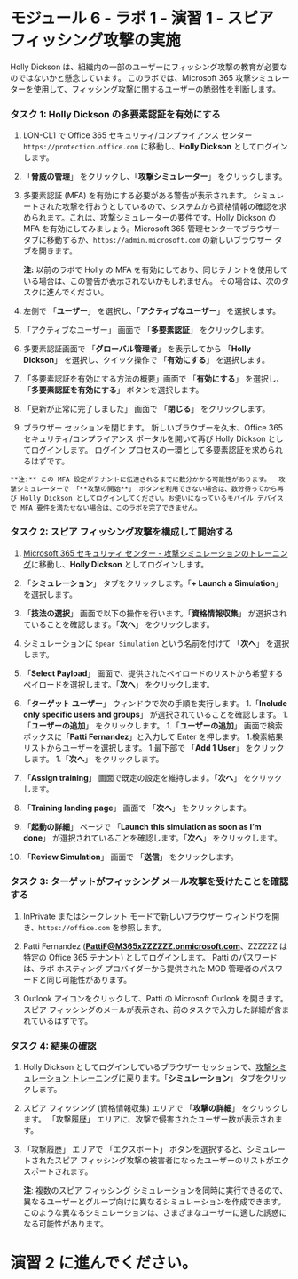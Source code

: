 ﻿# モジュール 6 - ラボ 1 - 演習 1 - スピア フィッシング攻撃の実施


Holly Dickson は、組織内の一部のユーザーにフィッシング攻撃の教育が必要なのではないかと懸念しています。  このラボでは、Microsoft 365 攻撃シミュレーターを使用して、フィッシング攻撃に関するユーザーの脆弱性を判断します。


### タスク 1: Holly Dickson の多要素認証を有効にする


1.  LON-CL1 で Office 365 セキュリティ/コンプライアンス センター `https://protection.office.com` に移動し、**Holly Dickson** としてログインします。

2.  「**脅威の管理**」 をクリックし、「**攻撃シミュレーター**」 をクリックします。

3.  多要素認証 (MFA) を有効にする必要がある警告が表示されます。  シミュレートされた攻撃を行おうとしているので、システムから資格情報の確認を求められます。これは、攻撃シミュレーターの要件です。Holly Dickson の MFA を有効にしてみましょう。Microsoft 365 管理センターでブラウザー タブに移動するか、`https://admin.microsoft.com` の新しいブラウザー タブを開きます。

	**注:** 以前のラボで Holly の MFA を有効にしており、同じテナントを使用している場合は、この警告が表示されないかもしれません。  その場合は、次のタスクに進んでください。

4.  左側で 「**ユーザー**」 を選択し、「**アクティブなユーザー**」 を選択します。

5.  「アクティブなユーザー」 画面で 「**多要素認証**」 をクリックします。

7.  多要素認証画面で 「**グローバル管理者**」 を表示してから 「**Holly Dickson**」 を選択し、クイック操作で 「**有効にする**」 を選択します。

8.  「多要素認証を有効にする方法の概要」画面で 「**有効にする**」 を選択し、「**多要素認証を有効にする**」 ボタンを選択します。

9.  「更新が正常に完了しました」 画面で 「**閉じる**」 をクリックします。

10.  ブラウザー セッションを閉じます。  新しいブラウザーを久木、Office 365 セキュリティ/コンプライアンス ポータルを開いて再び Holly Dickson としてログインします。  ログイン プロセスの一環として多要素認証を求められるはずです。

	**注:** この MFA 設定がテナントに伝達されるまでに数分かかる可能性があります。  攻撃シミュレーターで 「**攻撃の開始**」 ボタンを利用できない場合は、数分待ってから再び Holly Dickson としてログインしてください。お使いになっているモバイル デバイスで MFA 要件を満たせない場合は、このラボを完了できません。

### タスク 2: スピア フィッシング攻撃を構成して開始する

1. [Microsoft 365 セキュリティ センター - 攻撃シミュレーションのトレーニング](https://security.microsoft.com/attacksimulator)に移動し、**Holly Dickson** としてログインします。
1. 「**シミュレーション**」 タブをクリックします。「**+ Launch a Simulation**」 を選択します。
1. 「**技法の選択**」 画面で以下の操作を行います。「**資格情報収集**」 が選択されていることを確認します。「**次へ**」 をクリックします。

1. シミュレーションに `Spear Simulation` という名前を付けて 「**次へ**」 を選択します。
1. 「**Select Payload**」 画面で、提供されたペイロードのリストから希望するペイロードを選択します。「**次へ**」 をクリックします。

1. 「**ターゲット ユーザー**」 ウィンドウで次の手順を実行します。
	1.「**Include only specific users and groups**」 が選択されていることを確認します。 
	1.「**ユーザーの追加**」 をクリックします。 
	1.「**ユーザーの追加**」 画面で検索ボックスに「**Patti Fernandez**」と入力して Enter を押します。 
	1.検索結果リストからユーザーを選択します。 
	1.最下部で 「**Add 1 User**」 をクリックします。 
	1.「**次へ**」 をクリックします。
1. 「**Assign training**」 画面で既定の設定を維持します。「**次へ**」 をクリックします。
1. 「**Training landing page**」 画面で 「**次へ**」 をクリックします。
1. 「**起動の詳細**」 ページで 「**Launch this simulation as soon as I’m done**」 が選択されていることを確認します。「**次へ**」 をクリックします。
1. 「**Review Simulation**」 画面で 「**送信**」 をクリックします。

### タスク 3: ターゲットがフィッシング メール攻撃を受けたことを確認する

1.  InPrivate またはシークレット モードで新しいブラウザー ウィンドウを開き、`https://office.com` を参照します。
 
1.  Patti Fernandez (**PattiF@M365xZZZZZZ.onmicrosoft.com**、ZZZZZZ は特定の Office 365 テナント) としてログインします。  Patti のパスワードは、ラボ ホスティング プロバイダーから提供された MOD 管理者のパスワードと同じ可能性があります。

1.  Outlook アイコンをクリックして、Patti の Microsoft Outlook を開きます。スピア フィッシングのメールが表示され、前のタスクで入力した詳細が含まれているはずです。

### タスク 4: 結果の確認

1. Holly Dickson としてログインしているブラウザー セッションで、[攻撃シミュレーション トレーニング](https://security.microsoft.com/attacksimulator)に戻ります。「**シミュレーション**」 タブをクリックします。

1. スピア フィッシング (資格情報収集) エリアで 「**攻撃の詳細**」 をクリックします。  「攻撃履歴」 エリアに、攻撃で侵害されたユーザー数が表示されます。

1. 「攻撃履歴」 エリアで 「エクスポート」 ボタンを選択すると、シミュレートされたスピア フィッシング攻撃の被害者になったユーザーのリストがエクスポートされます。  
    
	**注**: 複数のスピア フィッシング シミュレーションを同時に実行できるので、異なるユーザーとグループ向けに異なるシミュレーションを作成できます。  このような異なるシミュレーションは、さまざまなユーザーに適した誘惑になる可能性があります。
 

# 演習 2 に進んでください。
